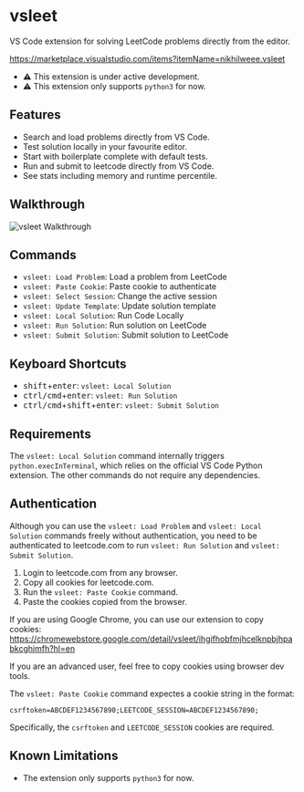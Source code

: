 # vsleet

VS Code extension for solving LeetCode problems directly from the editor.

https://marketplace.visualstudio.com/items?itemName=nikhilweee.vsleet

- **⚠️** This extension is under active development.
- **⚠️** This extension only supports `python3` for now.

## Features

- Search and load problems directly from VS Code.
- Test solution locally in your favourite editor.
- Start with boilerplate complete with default tests.
- Run and submit to leetcode directly from VS Code.
- See stats including memory and runtime percentile.

## Walkthrough

![vsleet Walkthrough](https://i.imgur.com/r4ErS0z.gif)

## Commands

- `vsleet: Load Problem`: Load a problem from LeetCode
- `vsleet: Paste Cookie`: Paste cookie to authenticate
- `vsleet: Select Session`: Change the active session
- `vsleet: Update Template`: Update solution template
- `vsleet: Local Solution`: Run Code Locally
- `vsleet: Run Solution`: Run solution on LeetCode
- `vsleet: Submit Solution`: Submit solution to LeetCode

## Keyboard Shortcuts

- <kbd>shift</kbd>+<kbd>enter</kbd>: `vsleet: Local Solution`
- <kbd>ctrl/cmd</kbd>+<kbd>enter</kbd>: `vsleet: Run Solution`
- <kbd>ctrl/cmd</kbd>+<kbd>shift</kbd>+<kbd>enter</kbd>:
  `vsleet: Submit Solution`

## Requirements

The `vsleet: Local Solution` command internally triggers
`python.execInTerminal`, which relies on the official VS Code Python extension.
The other commands do not require any dependencies.

## Authentication

Although you can use the `vsleet: Load Problem` and `vsleet: Local Solution`
commands freely without authentication, you need to be authenticated to
leetcode.com to run `vsleet: Run Solution` and `vsleet: Submit Solution`.

1. Login to leetcode.com from any browser.
2. Copy all cookies for leetcode.com.
3. Run the `vsleet: Paste Cookie` command.
4. Paste the cookies copied from the browser.

If you are using Google Chrome, you can use our extension to copy cookies:
https://chromewebstore.google.com/detail/vsleet/ihgifhobfmjhcelknpbjhpabkcghjmfh?hl=en

If you are an advanced user, feel free to copy cookies using browser dev tools.

The `vsleet: Paste Cookie` command expectes a cookie string in the format:

```
csrftoken=ABCDEF1234567890;LEETCODE_SESSION=ABCDEF1234567890;
```

Specifically, the `csrftoken` and `LEETCODE_SESSION` cookies are required.

## Known Limitations

- The extension only supports `python3` for now.
